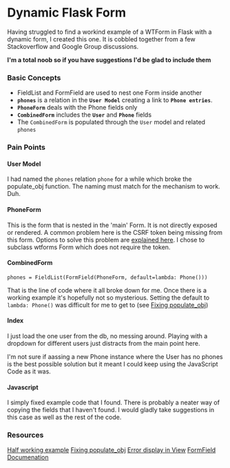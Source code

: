 # Dynamic Flask Form
Having struggled to find a workind example of a WTForm in Flask with
a dynamic form, I created this one. It is cobbled together from a few
Stackoverflow and Google Group discussions.

**I'm a total noob so if you have suggestions I'd be glad to include them**

### Basic Concepts
- FieldList and FormField are used to nest one Form inside another
- **`phones`** is a relation in the **`User Model`** creating a link to **`Phone entries`**.
- **`PhoneForm`** deals with the Phone fields only
- **`CombinedForm`** includes the **`User`** and **`Phone`** fields
- The `CombinedForm` is populated through the `User` model and related `phones`


### Pain Points
#### User Model
I had named the `phones` relation `phone` for a while which broke the populate_obj
function. The naming must match for the mechanism to work. Duh.

#### PhoneForm
This is the form that is nested in the 'main' Form. It is not directly exposed
or rendered. A common problem here is the CSRF token being missing from this form.
Options to solve this problem are [explained here](http://stackoverflow.com/questions/15649027/wtforms-csrf-flask-fieldlist).
I chose to subclass wtforms Form which does not require the token.

#### CombinedForm
`phones = FieldList(FormField(PhoneForm, default=lambda: Phone()))`

That is the line of code where it all broke down for me. Once there is a working
example it's hopefully not so mysterious. Setting the default to `lambda: Phone()`
was difficult for me to get to (see [Fixing populate_obj](https://groups.google.com/forum/#!msg/wtforms/5KQvYdLFiKE/TSgHIxmsI8wJ))

#### Index
I just load the one user from the db, no messing around.
Playing with a dropdown for different users just distracts from the main
point here.

I'm not sure if aassing a new Phone instance where the User has no phones is the
best possible solution but it meant I could keep using the JavaScript Code as it was.

#### Javascript
I simply fixed example code that I found. There is probably a neater way of copying the fields
that I haven't found. I would gladly take suggestions in this case as well as the rest of the code.


### Resources
[Half working example](https://gist.github.com/kageurufu/6813878)
[Fixing populate_obj](https://groups.google.com/forum/#!msg/wtforms/5KQvYdLFiKE/TSgHIxmsI8wJ)
[Error display in View](http://wtforms.simplecodes.com/docs/1.0.1/crash_course.html#displaying-errors)
[FormField Documenation](http://wtforms.simplecodes.com/docs/0.6.1/fields.html#wtforms.fields.FormField)